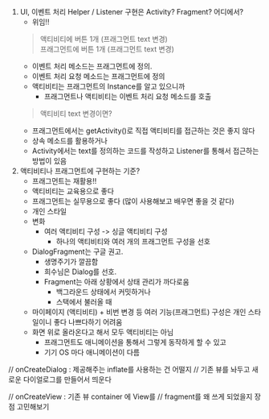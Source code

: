 1. UI, 이벤트 처리 Helper / Listener 구현은 Activity? Fragment? 어디에서?
   * 위임!!
   > 액티비티에 버튼 1개 (프래그먼트 text 변경)  
   > 프래그먼트에 버튼 1개 (프래그먼트 text 변경)
      * 이벤트 처리 메소드는 프래그먼트에 정의.
      * 이벤트 처리 요청 메소드는 프래그먼트에 정의
      * 액티비티는 프래그먼트의 Instance를 알고 있으니까
        * 프래그먼트나 액티비티는 이벤트 처리 요청 메소드를 호출
   > 액티비티 text 변경이면?
      * 프래그먼트에서는 getActivity()로 직접 액티비티를 접근하는 것은 좋지 않다
      * 상속 메소드를 활용하거나
      * Activity에서는 text를 정의하는 코드를 작성하고 Listener를 통해서 접근하는 방법이 있음
2. 액티비티나 프래그먼트에 구현하는 기준?
   * 프래그먼트는 재활용!!
   * 액티비티는 교육용으로 좋다
   * 프래그먼트는 실무용으로 좋다 (많이 사용해보고 배우면 좋을 것 같다)
   * 개인 스타일
   * 변화
     * 여러 액티비티 구성 -> 싱글 액티비티 구성
       * 하나의 액티비티와 여러 개의 프래그먼트 구성을 선호
   * DialogFragment는 구글 권고.
     * 생명주기가 깔끔함
     * 희수님은 Dialog를 선호.
     * Fragment는 아래 상황에서 상태 관리가 까다로움
       * 백그라운드 상태에서 커밋하거나
       * 스택에서 불러올 때
   * 마이페이지 (액티비티) + 비번 변경 등 여러 기능(프래그먼트) 구성은 개인 스타일이니 좋다 나쁘다하기 어려움
   * 화면 위로 올라온다고 해서 모두 액티비티는 아님
     * 프래그먼트도 애니메이션을 통해서 그렇게 동작하게 할 수 있고
     * 기기 OS 마다 애니메이션이 다름

// onCreateDialog : 제공해주는 inflate를 사용하는 건 어떨지
// 기존 뷰를 놔두고 새로운 다이얼로그를 만들어서 띄운다

// onCreateView : 기존 뷰 container 에 View를 
// fragment를 왜 쓰게 되었을지 장점 고민해보기